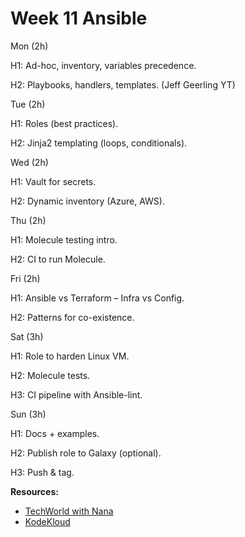 # Week 11 Ansible

Mon (2h)

H1: Ad-hoc, inventory, variables precedence.

H2: Playbooks, handlers, templates. (Jeff Geerling YT)

Tue (2h)

H1: Roles (best practices).

H2: Jinja2 templating (loops, conditionals).

Wed (2h)

H1: Vault for secrets.

H2: Dynamic inventory (Azure, AWS).

Thu (2h)

H1: Molecule testing intro.

H2: CI to run Molecule.

Fri (2h)

H1: Ansible vs Terraform – Infra vs Config.

H2: Patterns for co-existence.

Sat (3h)

H1: Role to harden Linux VM.

H2: Molecule tests.

H3: CI pipeline with Ansible-lint.

Sun (3h)

H1: Docs + examples.

H2: Publish role to Galaxy (optional).

H3: Push & tag.

**Resources:**
- [TechWorld with Nana](https://www.youtube.com/c/TechWorldwithNana)
- [KodeKloud](https://kodekloud.com/)
